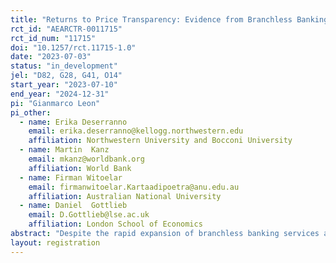 ```yaml
---
title: "Returns to Price Transparency: Evidence from Branchless Banking Agents in Indonesia"
rct_id: "AEARCTR-0011715"
rct_id_num: "11715"
doi: "10.1257/rct.11715-1.0"
date: "2023-07-03"
status: "in_development"
jel: "D82, G28, G41, O14"
start_year: "2023-07-10"
end_year: "2024-12-31"
pi: "Gianmarco Leon"
pi_other:
  - name: Erika Deserranno
    email: erika.deserranno@kellogg.northwestern.edu
    affiliation: Northwestern University and Bocconi University
  - name: Martin  Kanz
    email: mkanz@worldbank.org
    affiliation: World Bank
  - name: Firman Witoelar
    email: firmanwitoelar.Kartaadipoetra@anu.edu.au
    affiliation: Australian National University
  - name: Daniel  Gottlieb
    email: D.Gottlieb@lse.ac.uk
    affiliation: London School of Economics
abstract: "Despite the rapid expansion of branchless banking services across Indonesia over the past few years, there is an overarching concern that low client trust in digital financial services may be hampering demand and limiting financial inclusion. One of the main sources of mistrust in digital financial services is related to the lack of price transparency and the high prevalence of informal fees and illicit extra charges by agents to customers. To shed light on this issue, we partnered with one of Indonesia’s largest banks to (i) measure the consumer demand for price transparency and the extent of financial agent misconduct, and to (ii) estimate the market returns to price transparency. In our experiment, we will study the causal effect of providing clients with information about the bank’s official prices on take-up and usage of products, client perceptions, and agent responses following the diffusion of information about prices. "
layout: registration
---
```


